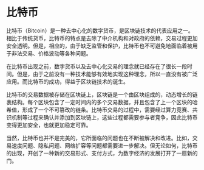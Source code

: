 # 比特币
比特币（Bitcoin）是一种去中心化的数字货币，是区块链技术的代表应用之一。相比于传统货币，比特币的特点是去除了中介机构和对政府的依赖，交易过程更加安全透明。但是，相应的，由于缺乏监管和保护，比特币也不可避免地面临着被用于非法交易、价格波动等各种问题。

在比特币出现之前，数字货币以及去中心化交易的理念就已经存在了很长一段时间。但是，由于之前没有一种技术能够有效地实现这种理念，所以一直没有被广泛应用。而比特币的成功，得益于区块链技术的诞生。

比特币的交易数据被存储在区块链上，区块链是一个由区块组成的，动态增长的链表结构。每个区块包含了一定时间内的多个交易数据，并且包含了上一个区块的哈希值，形成了一个不可篡改的链条。比特币交易的过程中，需要经过算力竞赛、共识机制等过程来确认并添加到区块链上，这些过程都需要参与者竞争，因此比特币变得更加安全，也就更加稳定可靠。

当然，比特币也并不是完美的，它所面临的问题也在不断被解决和改进。比如，交易速度问题、隐私问题、网络扩容等问题都需要进一步解决。但无论如何，比特币的出现，开创了一种新的交易形式、支付方式，为数字经济的发展打开了一扇新的门。
